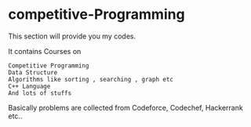 # competitive-Programming
This section will provide you my codes.

It contains Courses on

    Competitive Programming
    Data Structure
    Algorithms like sorting , searching , graph etc
    C++ Language
    And lots of stuffs
 
 Basically problems are collected from Codeforce, Codechef, Hackerrank etc..
